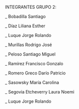 INTEGRANTES GRUPO 2:

_ Bobadilla Santiago

_ Díaz Liliana Esther

_ Luque Jorge Rolando

_ Murillas Rodrigo José

_ Peloso Santiago Miguel 

_ Ramírez Francisco Gonzalo

_ Romero Greco Darío Patricio

_ Sasowsky María Carolina

_ Segovia Etcheverry Laura Noemi

_ Luque Jorge Rolando 
